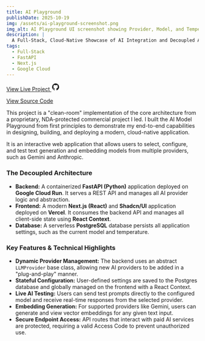 ```yaml
---
title: AI Playground
publishDate: 2025-10-19
img: /assets/ai-playground-screenshot.png
img_alt: AI Playground UI screenshot showing Provider, Model, and Temperature settings
description: |
  A Full-Stack, Cloud-Native Showcase of AI Integration and Decoupled Architecture
tags:
  - Full-Stack
  - FastAPI
  - Next.js
  - Google Cloud
---
```


<div class="flex flex-wrap gap-4 mb-8">
  <a href="https://aiplayground.keifer.dev" target="_blank" rel="noopener noreferrer" class="bg-primary text-primary-foreground hover:bg-primary/90 px-4 py-2 rounded-md font-semibold inline-block">
    View Live Project
  </a>
  <a href="https://github.com/keifererikson/ai-playground" target="_blank" rel="noopener noreferrer" class="bg-secondary text-secondary-foreground hover:bg-secondary/90 px-4 py-2 rounded-md font-semibold flex gap-1">
    <svg xmlns="http://www.w3.org/2000/svg" width="22" height="22" viewBox="0 0 24 24" {...props}>
      <path fill="currentColor" d="M12 2A10 10 0 0 0 2 12c0 4.42 2.87 8.17 6.84 9.5c.5.08.66-.23.66-.5v-1.69c-2.77.6-3.36-1.34-3.36-1.34c-.46-1.16-1.11-1.47-1.11-1.47c-.91-.62.07-.6.07-.6c1 .07 1.53 1.03 1.53 1.03c.87 1.52 2.34 1.07 2.91.83c.09-.65.35-1.09.63-1.34c-2.22-.25-4.55-1.11-4.55-4.92c0-1.11.38-2 1.03-2.71c-.1-.25-.45-1.29.1-2.64c0 0 .84-.27 2.75 1.02c.79-.22 1.65-.33 2.5-.33s1.71.11 2.5.33c1.91-1.29 2.75-1.02 2.75-1.02c.55 1.35.2 2.39.1 2.64c.65.71 1.03 1.6 1.03 2.71c0 3.82-2.34 4.66-4.57 4.91c.36.31.69.92.69 1.85V21c0 .27.16.59.67.5C19.14 20.16 22 16.42 22 12A10 10 0 0 0 12 2" />
    </svg>
    <p>
    View Source Code
    </p>
  </a>
</div>

This project is a "clean-room" implementation of the core architecture from a proprietary, NDA-protected commercial project I led. I built the AI Model Playground from first principles to demonstrate my end-to-end capabilities in designing, building, and deploying a modern, cloud-native application.

It is an interactive web application that allows users to select, configure, and test text generation and embedding models from multiple providers, such as Gemini and Anthropic.

### The Decoupled Architecture

- **Backend:** A containerized **FastAPI (Python)** application deployed on **Google Cloud Run**. It serves a REST API and manages all AI provider logic and abstraction.
- **Frontend:** A modern **Next.js (React)** and **Shadcn/UI** application deployed on **Vercel**. It consumes the backend API and manages all client-side state using **React Context**.
- **Database:** A serverless **PostgreSQL** database persists all application settings, such as the current model and temperature.

### Key Features & Technical Highlights

- **Dynamic Provider Management:** The backend uses an abstract `LLMProvider` base class, allowing new AI providers to be added in a "plug-and-play" manner.
- **Stateful Configuration:** User-defined settings are saved to the Postgres database and globally managed on the frontend with a React Context.
- **Live AI Testing:** Users can send test prompts directly to the configured model and receive real-time responses from the selected provider.
- **Embedding Generation:** For supported providers like Gemini, users can generate and view vector embeddings for any given text input.
- **Secure Endpoint Access:** API routes that interact with paid AI services are protected, requiring a valid Access Code to prevent unauthorized use.
